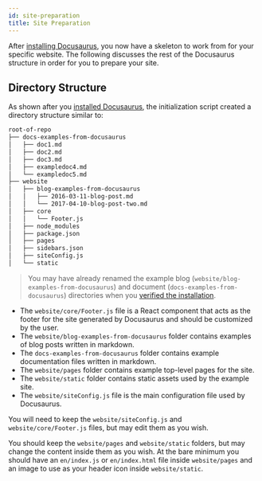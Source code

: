 ```yaml
---
id: site-preparation
title: Site Preparation
---
```

After [installing Docusaurus](getting-started-installation.md), you now have a skeleton to work from for your specific website. The following discusses the rest of the Docusaurus structure in order for you to prepare your site.

## Directory Structure

As shown after you [installed Docusaurus](getting-started-installation.md), the initialization script created a directory structure similar to:

```bash
root-of-repo
├── docs-examples-from-docusaurus
│   ├── doc1.md
│   ├── doc2.md
│   ├── doc3.md
│   ├── exampledoc4.md
│   └── exampledoc5.md
├── website
│   ├── blog-examples-from-docusaurus
│   │   ├── 2016-03-11-blog-post.md
│   │   └── 2017-04-10-blog-post-two.md
│   ├── core
│   │   └── Footer.js
│   ├── node_modules
│   ├── package.json
│   ├── pages
│   ├── sidebars.json
│   ├── siteConfig.js
│   └── static
```

> You may have already renamed the example blog (`website/blog-examples-from-docusaurus`) and document (`docs-examples-from-docusaurus`) directories when you [verified the installation](getting-started-installation.md##verifying-installation).

- The `website/core/Footer.js` file is a React component that acts as the footer for the site generated by Docusaurus and should be customized by the user.
- The `website/blog-examples-from-docusaurus` folder contains examples of blog posts written in markdown.
- The `docs-examples-from-docusaurus` folder contains example documentation files written in markdown.
- The `website/pages` folder contains example top-level pages for the site.
- The `website/static` folder contains static assets used by the example site.
- The `website/siteConfig.js` file is the main configuration file used by Docusaurus.

You will need to keep the `website/siteConfig.js` and `website/core/Footer.js` files, but may edit them as you wish.

You should keep the `website/pages` and `website/static` folders, but may change the content inside them as you wish. At the bare minimum you should have an `en/index.js` or `en/index.html` file inside `website/pages` and an image to use as your header icon inside `website/static`.